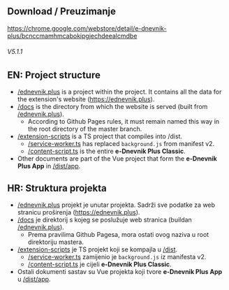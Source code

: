 ## Download / Preuzimanje
https://chrome.google.com/webstore/detail/e-dnevnik-plus/bcnccmamhmcabokipgjechdeealcmdbe

###### V5.1.1

## EN: Project structure
- [/ednevnik.plus](ednevnik.plus) is a project within the project. It contains all the data for the extension's website (https://ednevnik.plus).
- [/docs](docs) is the directory from which the website is served (built from [/ednevnik.plus](ednevnik.plus)).
  - According to Github Pages rules, it must remain named this way in the root directory of the master branch.
- [/extension-scripts](extension_scripts) is a TS project that compiles into /dist.
  - [/service-worker.ts](extension_scripts/service_worker.ts) has replaced `background.js` from manifest v2.
  - [/content-script.ts](extension_scripts/content-script.ts) is the entire **e-Dnevnik Plus Classic**.
- Other documents are part of the Vue project that form the **e-Dnevnik Plus App** in [/dist/app](dist/app).

## HR: Struktura projekta

- [/ednevnik.plus](ednevnik.plus) projekt je unutar projekta. Sadrži sve podatke za web stranicu proširenja (https://ednevnik.plus).
- [/docs](docs) je direktorij s kojeg se poslužuje web stranica (buildan [/ednevnik.plus](ednevnik.plus)).
  - Prema pravilima Github Pagesa, mora ostati ovog naziva u root direktoriju mastera.
- [/extension-scripts](extension_scripts) je TS projekt koji se kompajla u [/dist](dist).
  - [/service-worker.ts](extension_scripts/service_worker.ts) zamijenio je `background.js` iz manifesta v2.
  - [/content-script.ts](extension_scripts/content-script.ts) je cijeli **e-Dnevnik Plus Classic**.
- Ostali dokumenti sastav su Vue projekta koji tvore **e-Dnevnik Plus App** u [/dist/app](dist/app).
